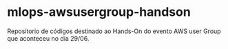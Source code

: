 # mlops-awsusergroup-handson

Repositorio de códigos destinado ao Hands-On do evento AWS user Group que aconteceu no dia 29/06.

